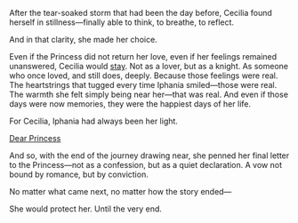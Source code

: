 <!-- title: Loyal Knight's Vow -->

After the tear-soaked storm that had been the day before, Cecilia found herself in stillness—finally able to think, to breathe, to reflect.

And in that clarity, she made her choice.

Even if the Princess did not return her love, even if her feelings remained unanswered, Cecilia would [stay](https://www.youtube.com/watch?v=wYTiK9cm_bo&t=1696s). Not as a lover, but as a knight. As someone who once loved, and still does, deeply. Because those feelings were real. The heartstrings that tugged every time Iphania smiled—those were real. The warmth she felt simply being near her—that was real. And even if those days were now memories, they were the happiest days of her life.

For Cecilia, Iphania had always been her light.

[Dear Princess](#embed:https://www.youtube.com/watch?v=wYTiK9cm_bo&t=4431s)

And so, with the end of the journey drawing near, she penned her final letter to the Princess—not as a confession, but as a quiet declaration. A vow not bound by romance, but by conviction.

No matter what came next, no matter how the story ended—

She would protect her.
Until the very end.
